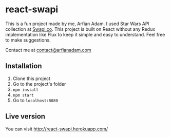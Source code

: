 # react-swapi
This is a fun project made by me, Arfian Adam. I used Star Wars API collection at [Swapi.co](http://swapi.co). This project is built on React without any Redux implementation like Flux to keep it simple and easy to understand. Feel free to make suggestions.

Contact me at [contact@arfianadam.com](mailto:contact@arfianadam.com "Contact me!")

## Installation

1. Clone this project
2. Go to the project's folder
3. ```npm install```
4. ```npm start```
5. Go to `localhost:8080`

## Live version
You can visit http://react-swapi.herokuapp.com/
